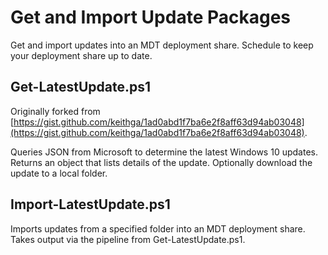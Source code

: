 # Get and Import Update Packages
Get and import updates into an MDT deployment share. Schedule to keep your deployment share up to date.

## Get-LatestUpdate.ps1
Originally forked from [https://gist.github.com/keithga/1ad0abd1f7ba6e2f8aff63d94ab03048](https://gist.github.com/keithga/1ad0abd1f7ba6e2f8aff63d94ab03048).

Queries JSON from Microsoft to determine the latest Windows 10 updates. Returns an object that lists details of the update. Optionally download the update to a local folder.

## Import-LatestUpdate.ps1
Imports updates from a specified folder into an MDT deployment share. Takes output via the pipeline from Get-LatestUpdate.ps1.